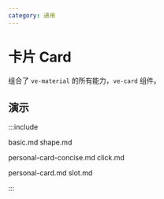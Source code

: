 ```yaml
---
category: 通用
---
```


# 卡片 Card

组合了 `ve-material` 的所有能力，`ve-card` 组件。

## 演示

:::include

basic.md shape.md

personal-card-concise.md click.md

personal-card.md slot.md

:::